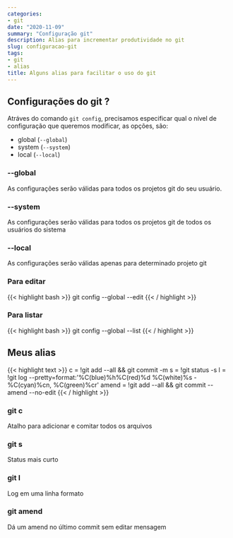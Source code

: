 ```yaml
---
categories:
- git
date: "2020-11-09"
summary: "Configuração git"
description: Alias para incrementar produtividade no git
slug: configuracao-git
tags:
- git
- alias
title: Alguns alias para facilitar o uso do git
---
```


## Configurações do git ?

Atráves do comando `git config`, precisamos especificar qual o nível de configuração que queremos modificar, as opções, são:
- global (`--global`)
- system (`--system`)
- local (`--local`)

### --global
  As configurações serão válidas para todos os projetos git do seu usuário.

### --system
  As configurações serão válidas para todos os projetos git de todos os usuários do sistema

### --local
  As configurações serão válidas apenas para determinado projeto git

### Para editar

{{< highlight bash >}}
git config --global --edit
{{< / highlight >}}

### Para listar
{{< highlight bash >}}
git config --global --list
{{< / highlight >}}

## Meus alias

{{< highlight text >}}
c = !git add --all && git commit -m
s = !git status -s
l = !git log --pretty=format:'%C(blue)%h%C(red)%d %C(white)%s - %C(cyan)%cn, %C(green)%cr'
amend = !git add --all && git commit --amend --no-edit
{{< / highlight >}}

### git c
  Atalho para adicionar e comitar todos os arquivos

### git s
  Status mais curto 

### git l
  Log em uma linha formato

### git amend
  Dá um amend no último commit sem editar mensagem
